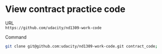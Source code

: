 # View contract practice code
URL</br>
`https://github.com/udacity/nd1309-work-code`</br>

Command
```sh
git clone git@github.com:udacity/nd1309-work-code.git contract_code;
```